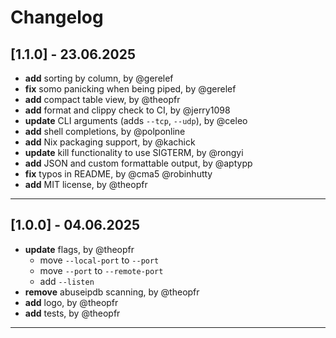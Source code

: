# Changelog

## [1.1.0] - 23.06.2025
- **add** sorting by column, by @gerelef
- **fix** somo panicking when being piped, by @gerelef
- **add** compact table view, by @theopfr
- **add** format and clippy check to CI, by @jerry1098
- **update** CLI arguments (adds ``--tcp``, ``--udp``), by @celeo
- **add** shell completions, by @polponline
- **add** Nix packaging support, by @kachick
- **update** kill functionality to use SIGTERM, by @rongyi
- **add** JSON and custom formattable output, by @aptypp
- **fix** typos in README, by @cma5 @robinhutty
- **add** MIT license, by @theopfr

---

## [1.0.0] - 04.06.2025
- **update** flags, by @theopfr
    - move ``--local-port`` to ``--port``
    - move ``--port`` to ``--remote-port``
    - add ``--listen``
- **remove** abuseipdb scanning, by @theopfr
- **add** logo, by @theopfr
- **add** tests, by @theopfr

---